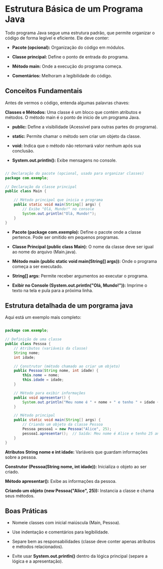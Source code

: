 # Estrutura Básica de um Programa Java

Todo programa Java segue uma estrutura padrão, que permite organizar o código de forma legível e eficiente. Ele deve conter:

- **Pacote (opcional):** Organização do código em módulos.

- **Classe principal:** Define o ponto de entrada do programa.

- **Método main:** Onde a execução do programa começa.

- **Comentários:** Melhoram a legibilidade do código.

## Conceitos Fundamentais

Antes de vermos o código, entenda algumas palavras chaves:

**Classes e Métodos:** Uma classe é um bloco que contém atributos e métodos. O método main é o ponto de inicio de um programa Java.

- **public:** Define a visibilidade (Acessível para outras partes do programa).

- **static:** Permite chamar o método sem criar um objeto da classe.

- **void:** Indica que o método não retornará valor nenhum após sua conclusão.

- **System.out.println():** Exibe mensagens no console.

``` Java

// Declaração do pacote (opcional, usado para organizar classes)
package com.exemplo;

// Declaração da classe principal
public class Main {

    // Método principal que inicia o programa
    public static void main(String[] args) {
        // Exibe "Olá, Mundo!" no console
        System.out.println("Olá, Mundo!");
    }
}

```

- **Pacote (package com.exemplo):** Define o pacote onde a classe pertence. Pode ser omitido em pequenos programas.

- **Classe Principal (public class Main):** O nome da classe deve ser igual ao nome do arquivo (Main.java).

- **Método main (public static void main(String[] args)):** Onde o programa começa a ser executado.

- **String[] args:** Permite receber argumentos ao executar o programa.

- **Exibir no Console (System.out.println("Olá, Mundo!")):** Imprime o texto na tela e pula para a próxima linha.

## Estrutura detalhada de um porgrama java

Aqui está um exemplo mais completo:

``` Java

package com.exemplo;

// Definição de uma classe
public class Pessoa {
    // Atributos (variáveis da classe)
    String nome;
    int idade;

    // Construtor (método chamado ao criar um objeto)
    public Pessoa(String nome, int idade) {
        this.nome = nome;
        this.idade = idade;
    }

    // Método para exibir informações
    public void apresentar() {
        System.out.println("Meu nome é " + nome + " e tenho " + idade + " anos.");
    }

    // Método principal
    public static void main(String[] args) {
        // Criando um objeto da classe Pessoa
        Pessoa pessoa1 = new Pessoa("Alice", 25);
        pessoa1.apresentar();  // Saída: Meu nome é Alice e tenho 25 anos.
    }
}

```

**Atributos String nome e int idade:** Variáveis que guardam informações sobre a pessoa.

**Construtor (Pessoa(String nome, int idade)):** Inicializa o objeto ao ser criado.

**Método apresentar():** Exibe as informações da pessoa. 

**Criando um objeto (new Pessoa("Alice", 25)):** Instancia a classe e chama seus métodos.

## Boas Práticas

- Nomeie classes com inicial maiúscula (Main, Pessoa).

- Use indentação e comentários para legibilidade.

- Separe bem as responsabilidades (classe deve conter apenas atributos e métodos relacionados).

- Evite usar **System.out.println()** dentro da lógica principal (separe a lógica e a apresentação).